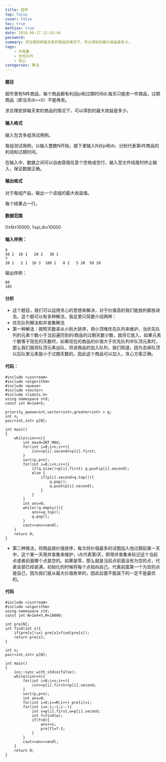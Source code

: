 ```yaml
---
title: 超市
top: false
cover: false
toc: true
mathjax: true
date: 2019-08-17 22:24:44
password:
summary: 求合理安排每天卖的商品的情况下，可以得到的最大收益是多少。
tags:
	- 并查集
	- 优先队列
	- 贪心
categories: 算法
---
```


#### 题目
超市里有N件商品，每个商品都有利润pi和过期时间di,每天只能卖一件商品，过期商品（即当天di<=0）不能再卖。

求合理安排每天卖的商品的情况下，可以得到的最大收益是多少。

#### 输入格式
输入包含多组测试用例。

每组测试用例，以输入整数N开始，接下里输入N对pi和di，分别代表第i件商品的利润和过期时间。

在输入中，数据之间可以自由穿插任意个空格或空行，输入至文件结尾时终止输入，保证数据正确。

#### 输出格式
对于每组产品，输出一个该组的最大收益值。

每个结果占一行。

#### 数据范围
0≤N≤10000,
1≤pi,di≤10000
#### 输入样例：

    4  
    50 2  10 1   20 2   30 1
    7  
    20 1   2 1  10 3  100 2   8 2   5 20  50 10

输出样例：

    80
    185

#### 分析

 - 这个题目，我们可以运用贪心的思想来解决，对于价值高的我们能放的都放进去。这个题可以有多种解法，我这里只简要介绍两种：
 - 优先队列解法和并查集解法
 - 第一种解法：按照天数来从小到大排序，用小顶堆优先队列来维护，当优先队列的元素个数小于当前遍历到的i商品的过期天数少数，就将它放入，如果元素个数等于现在的天数时，如果现在的商品的价值大于优先队列中队顶元素时，那么我们就将队顶元素出队，将该商品的加入队列，我们知道，因为去掉队顶以后队里元素是小于过期天数的，因此这个商品可以加入，贪心方案正确。

#### 代码：
 

```
#include <iostream>
#include <algorithm>
#include <queue>
#include <vector>
#include <limits.h> 
using namespace std;
const int N=1e4+5;

priority_queue<int,vector<int>,greater<int> > q;
int n;
pair<int,int> p[N];

int main()
{
	while(cin>>n){
		int maxd=INT_MAX;
		for(int i=0;i<n;i++){
			cin>>p[i].second>>p[i].first;
		}
		sort(p,p+n);
		for(int i=0;i<n;i++){
			if(q.size()<p[i].first) q.push(p[i].second);
			else {
				if(p[i].second>q.top()){
					q.pop();
					q.push(p[i].second);
				}
			}
		}
		int ans=0;
		while(!q.empty()){
			ans+=q.top();
			q.pop();
		}
		cout<<ans<<endl;				
	}
	return 0;
}
```

 - 第二种做法，将商品按价值排序，每次将价值最多的试图加入他过期前某一天中，这个某一天用并查集来维护，i点代表第i天，即用并查集来标记这个当前点或者前面哪个点是空的。如果是零，那么就是当前点前面没有为空的点，代表全部已经装满，初始化的时候将每个点指向自己，代表前面第一个为空的点是自己，因为我们是从最大价值枚举的，因此后面不能装下的一定不是最优的。
#### 代码
 

```
#include <iostream>
#include <algorithm>
using namespace std;
const int N=1e4+5,M=10000;

int pre[N];
int find(int x){
	if(pre[x]!=x) pre[x]=find(pre[x]);
	return pre[x]; 
}

int n;
pair<int,int> p[N];

int main()
{
	ios::sync_with_stdio(false);
	while(cin>>n){
		for(int i=0;i<n;i++){
			cin>>p[i].first>>p[i].second;
		}
		sort(p,p+n);
		int ans=0; 
		for(int i=0;i<=M;i++) pre[i]=i; 
		for(int i=n-1;~i;i--){
			int v=p[i].first,w=p[i].second;
			int f=find(w);
			if(f>0){
				ans+=v;
				pre[f]=f-1;
			}
		}
		cout<<ans<<endl;
	}
	return 0;
}
```
